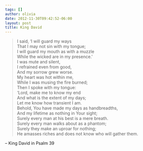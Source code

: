 ```yaml
---
tags: []
author: olivia
date: 2012-11-30T09:42:52-06:00
layout: post
title: King David
---
```


> I said, ‘I will guard my ways<br/>
> That I may not sin with my tongue;<br/>
> I will guard my mouth as with a muzzle<br/>
> While the wicked are in my presence.’<br/>
> I was mute and silent,<br/>
> I refrained even from good,<br/>
> And my sorrow grew worse.<br/>
> My heart was hot within me,<br/>
> While I was musing the fire burned;<br/>
> Then I spoke with my tongue:<br/>
> ‘Lord, make me to know my end<br/>
> And what is the extent of my days;<br/>
> Let me know how transient I am.<br/>
> Behold, You have made my days as handbreadths,<br/>
> And my lifetime as nothing in Your sight;<br/>
> Surely every man at his best is a mere breath.<br/>
> Surely every man walks about as a phantom;<br/>
> Surely they make an uproar for nothing;<br/>
> He amasses riches and does not know who will gather them.

– King David in Psalm 39

